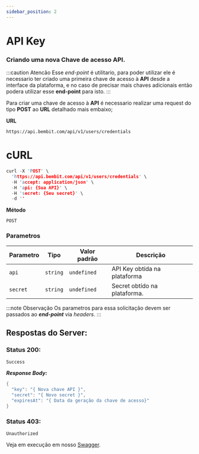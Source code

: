 ```yaml
---
sidebar_position: 2
---
```


# API Key

### Criando uma nova Chave de acesso API.

:::caution Atencão
Esse *end-point* é utilitario, para poder utilizar ele é necessario ter criado uma primeira chave de acesso à **API** desde a interface da plataforma, e no caso de precisar mais chaves adicionais então podera utilizar esse **end-point** para isto.
:::

Para criar uma chave de acesso à **API** é necessario realizar uma request do tipo **POST** ao **URL** detalhado mais embaixo;

**URL**

```
https://api.bembit.com/api/v1/users/credentials
```

# cURL
```c
curl -X 'POST' \
  'https://api.bembit.com/api/v1/users/credentials' \
  -H 'accept: application/json' \
  -H 'api: {Sua API}' \
  -H 'secret: {Seu secret}' \
  -d ''
```

**Método**

```
POST
```

### Parametros

| Parametro | Tipo     | Valor padrão | Descrição                    |
| --------- | -------- | ------------ | ---------------------------- |
| `api`     | `string` | `undefined`  | API Key obtída na plataforma |
| `secret`  | `string` | `undefined`  | Secret obtído na plataforma. |

:::note Observação
Os parametros para essa solicitação devem ser passados ao **_end-point_** via _headers_.
:::

## Respostas do Server:

### Status 200:

    Success

**_Response Body:_**

```c
{
  "key": "{ Nova chave API }",
  "secret": "{ Novo secret }",
  "expiresAt": "{ Data da geração da chave de acesso}"
}
```

### Status 403:

    Unauthorized

Veja em execução em nosso [Swagger](https://api.bembit.com/docs/#/Users/post_users_credentials).